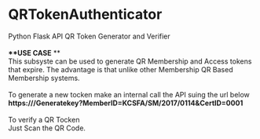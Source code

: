 # QRTokenAuthenticator
Python Flask API QR Token Generator and Verifier
<br>
<br><b>**USE CASE</b>
**
<br>This subsyste can be used to generate QR Membership and Access tokens that expire. The advantage is that unlike other Membership QR Based Membership systems.
<br>
<br>To generate a new tocken make an internal call the API suing the url below
<br>**https://<URL>/Generatekey?MemberID=KCSFA/SM/2017/0114&CertID=0001**
<br>
<br>To verify a QR Tocken
 <br>Just Scan the QR Code. 
